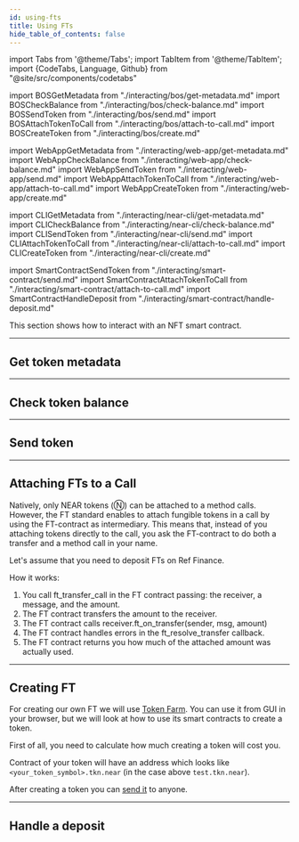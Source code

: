 ```yaml
---
id: using-fts
title: Using FTs
hide_table_of_contents: false
---
```


import Tabs from '@theme/Tabs';
import TabItem from '@theme/TabItem';
import {CodeTabs, Language, Github} from "@site/src/components/codetabs"

import BOSGetMetadata from "./interacting/bos/get-metadata.md"
import BOSCheckBalance from "./interacting/bos/check-balance.md"
import BOSSendToken from "./interacting/bos/send.md"
import BOSAttachTokenToCall from "./interacting/bos/attach-to-call.md"
import BOSCreateToken from "./interacting/bos/create.md"

import WebAppGetMetadata from "./interacting/web-app/get-metadata.md"
import WebAppCheckBalance from "./interacting/web-app/check-balance.md"
import WebAppSendToken from "./interacting/web-app/send.md"
import WebAppAttachTokenToCall from "./interacting/web-app/attach-to-call.md"
import WebAppCreateToken from "./interacting/web-app/create.md"

import CLIGetMetadata from "./interacting/near-cli/get-metadata.md"
import CLICheckBalance from "./interacting/near-cli/check-balance.md"
import CLISendToken from "./interacting/near-cli/send.md"
import CLIAttachTokenToCall from "./interacting/near-cli/attach-to-call.md"
import CLICreateToken from "./interacting/near-cli/create.md"

import SmartContractSendToken from "./interacting/smart-contract/send.md"
import SmartContractAttachTokenToCall from "./interacting/smart-contract/attach-to-call.md"
import SmartContractHandleDeposit from "./interacting/smart-contract/handle-deposit.md"

This section shows how to interact with an NFT smart contract.

---

## Get token metadata

<Tabs groupId="code-tabs">
  <TabItem value="NEAR Component" label="NEAR Component" default>
    <BOSGetMetadata />
  </TabItem>
  <TabItem value="Web App" label="Web App">
    <WebAppGetMetadata />
  </TabItem>
  <TabItem value="Near CLI" label="Near CLI">
    <CLIGetMetadata />
  </TabItem>
</Tabs>

---

## Check token balance

<Tabs groupId="code-tabs">
  <TabItem value="NEAR Component" label="NEAR Component" default>
    <BOSCheckBalance />
  </TabItem>
  <TabItem value="Web App" label="Web App">
    <WebAppCheckBalance />
  </TabItem>
  <TabItem value="Near CLI" label="Near CLI">
    <CLICheckBalance />
  </TabItem>
</Tabs>

---

## Send token

<Tabs groupId="code-tabs">
  <TabItem value="NEAR Component" label="NEAR Component" default>
    <BOSSendToken />
  </TabItem>
  <TabItem value="Web App" label="Web App">
    <WebAppSendToken />
  </TabItem>
  <TabItem value="Near CLI" label="Near CLI">
    <CLISendToken />
  </TabItem>
  <TabItem value="Smart Contract" label="Smart Contract" default>
    <SmartContractSendToken />
  </TabItem>
</Tabs>

---

## Attaching FTs to a Call

Natively, only NEAR tokens (Ⓝ) can be attached to a method calls. However, the FT standard enables to attach fungible tokens in a call by using the FT-contract as intermediary. This means that, instead of you attaching tokens directly to the call, you ask the FT-contract to do both a transfer and a method call in your name.

Let's assume that you need to deposit FTs on Ref Finance.

<Tabs groupId="code-tabs">
  <TabItem value="NEAR Component" label="NEAR Component" default>
    <BOSAttachTokenToCall />
  </TabItem>
  <TabItem value="Web App" label="Web App">
    <WebAppAttachTokenToCall />
  </TabItem>
  <TabItem value="Near CLI" label="Near CLI">
    <CLIAttachTokenToCall />
  </TabItem>
  <TabItem value="Smart Contract" label="Smart Contract" default>
    <SmartContractAttachTokenToCall />
  </TabItem>
</Tabs>

How it works:

1. You call ft_transfer_call in the FT contract passing: the receiver, a message, and the amount.
2. The FT contract transfers the amount to the receiver.
3. The FT contract calls receiver.ft_on_transfer(sender, msg, amount)
4. The FT contract handles errors in the ft_resolve_transfer callback.
5. The FT contract returns you how much of the attached amount was actually used.

---

## Creating FT

For creating our own FT we will use [Token Farm](https://tkn.farm/). You can use it from GUI in your browser, but we will look at how to use its smart contracts to create a token.

First of all, you need to calculate how much creating a token will cost you.

<Tabs groupId="code-tabs">
  <TabItem value="NEAR Component" label="NEAR Component" default>
    <BOSCreateToken />
  </TabItem>
  <TabItem value="Web App" label="Web App">
    <WebAppCreateToken />
  </TabItem>
  <TabItem value="Near CLI" label="Near CLI">
    <CLICreateToken />
  </TabItem>
</Tabs>

Contract of your token will have an address which looks like `<your_token_symbol>.tkn.near` (in the case above `test.tkn.near`).

After creating a token you can [send it](#send-tokens) to anyone.

---

## Handle a deposit

<Tabs groupId="code-tabs">
  <TabItem value="Smart Contract" label="Smart Contract" default>
    <SmartContractHandleDeposit />
  </TabItem>
</Tabs>